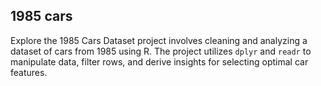 ## 1985 cars
Explore the 1985 Cars Dataset project involves cleaning and analyzing a dataset of cars from 1985 using R. The project utilizes `dplyr` and `readr` to manipulate data, filter rows, and derive insights for selecting optimal car features.
